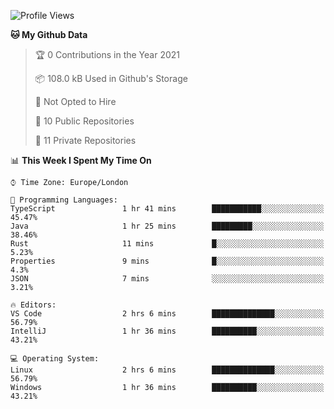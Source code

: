 <!--START_SECTION:waka-->
![Profile Views](http://img.shields.io/badge/Profile%20Views-0-blue)

**🐱 My Github Data** 

> 🏆 0 Contributions in the Year 2021
 > 
> 📦 108.0 kB Used in Github's Storage 
 > 
> 🚫 Not Opted to Hire
 > 
> 📜 10 Public Repositories 
 > 
> 🔑 11 Private Repositories  
 > 
📊 **This Week I Spent My Time On** 

```text
⌚︎ Time Zone: Europe/London

💬 Programming Languages: 
TypeScript               1 hr 41 mins        ███████████░░░░░░░░░░░░░░   45.47% 
Java                     1 hr 25 mins        █████████░░░░░░░░░░░░░░░░   38.46% 
Rust                     11 mins             █░░░░░░░░░░░░░░░░░░░░░░░░   5.23% 
Properties               9 mins              █░░░░░░░░░░░░░░░░░░░░░░░░   4.3% 
JSON                     7 mins              ░░░░░░░░░░░░░░░░░░░░░░░░░   3.21%

🔥 Editors: 
VS Code                  2 hrs 6 mins        ██████████████░░░░░░░░░░░   56.79% 
IntelliJ                 1 hr 36 mins        ██████████░░░░░░░░░░░░░░░   43.21%

💻 Operating System: 
Linux                    2 hrs 6 mins        ██████████████░░░░░░░░░░░   56.79% 
Windows                  1 hr 36 mins        ██████████░░░░░░░░░░░░░░░   43.21%

```


<!--END_SECTION:waka-->